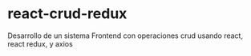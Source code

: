 # react-crud-redux
Desarrollo de un sistema Frontend con operaciones crud usando react, react redux, y axios

 
